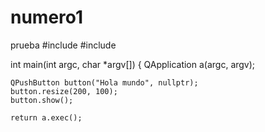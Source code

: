# numero1
prueba
#include <QApplication>
#include <QPushButton>

int main(int argc, char *argv[])
{
    QApplication a(argc, argv);

    QPushButton button("Hola mundo", nullptr);
    button.resize(200, 100);
    button.show();

    return a.exec();
